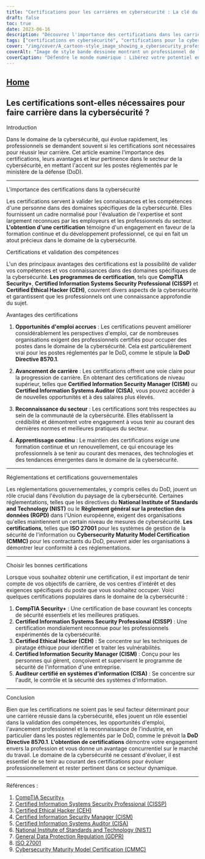 ```yaml
---
title: "Certifications pour les carrières en cybersécurité : La clé du succès"
draft: false
toc: true
date: 2023-06-16
description: "Découvrez l'importance des certifications dans les carrières en cybersécurité et comment elles peuvent débloquer des opportunités d'emploi, améliorer les compétences et assurer la reconnaissance du secteur."
tags: ["certifications en cybersécurité", "certifications pour la cybersécurité", "carrière en cybersécurité", "emplois dans le domaine de la cybersécurité", "certifications en matière de sécurité de l'information", "DoD 8570.1", "Reconnaissance de l'industrie", "opportunités d'emploi", "l'avancement de la carrière", "validation des compétences", "les professionnels de la cybersécurité", "les programmes de certification", "CompTIA Security+ (en anglais)", "CISSP", "CEH", "CISM", "CISA", "Lignes directrices du NIST", "Conformité au GDPR", "ISO 27001", "CMMC", "réglementation en matière de cybersécurité", "industrie de la cybersécurité", "cybermenaces", "développement professionnel", "l'apprentissage continu", "paysage de la cybersécurité", "les réglementations gouvernementales", "Bureau des statistiques du travail", "tendances en matière de cybersécurité"]
cover: "/img/cover/A_cartoon-style_image_showing_a_cybersecurity_professional.png"
coverAlt: "Image de style bande dessinée montrant un professionnel de la cybersécurité muni d'un bouclier protégeant un réseau des cybermenaces."
coverCaption: "Défendre le monde numérique : Libérez votre potentiel en matière de cybersécurité"
---
```


## [Home](/cyber-security-career-playbook-start/)

## Les certifications sont-elles nécessaires pour faire carrière dans la cybersécurité ?

Introduction

Dans le domaine de la cybersécurité, qui évolue rapidement, les professionnels se demandent souvent si les certifications sont nécessaires pour réussir leur carrière. Cet article examine l'importance des certifications, leurs avantages et leur pertinence dans le secteur de la cybersécurité, en mettant l'accent sur les postes réglementés par le ministère de la défense (DoD).

______

L'importance des certifications dans la cybersécurité

Les certifications servent à valider les connaissances et les compétences d'une personne dans des domaines spécifiques de la cybersécurité. Elles fournissent un cadre normalisé pour l'évaluation de l'expertise et sont largement reconnues par les employeurs et les professionnels du secteur. **L'obtention d'une certification** témoigne d'un engagement en faveur de la formation continue et du développement professionnel, ce qui en fait un atout précieux dans le domaine de la cybersécurité.

Certifications et validation des compétences

L'un des principaux avantages des certifications est la possibilité de valider vos compétences et vos connaissances dans des domaines spécifiques de la cybersécurité. **Les programmes de certification**, tels que **CompTIA Security+**, **Certified Information Systems Security Professional (CISSP)** et **Certified Ethical Hacker (CEH)**, couvrent divers aspects de la cybersécurité et garantissent que les professionnels ont une connaissance approfondie du sujet.

Avantages des certifications

1. **Opportunités d'emploi accrues** : Les certifications peuvent améliorer considérablement les perspectives d'emploi, car de nombreuses organisations exigent des professionnels certifiés pour occuper des postes dans le domaine de la cybersécurité. Cela est particulièrement vrai pour les postes réglementés par le DoD, comme le stipule la **DoD Directive 8570.1**.

2. **Avancement de carrière** : Les certifications offrent une voie claire pour la progression de carrière. En obtenant des certifications de niveau supérieur, telles que **Certified Information Security Manager (CISM)** ou **Certified Information Systems Auditor (CISA)**, vous pouvez accéder à de nouvelles opportunités et à des salaires plus élevés.

3. **Reconnaissance du secteur** : Les certifications sont très respectées au sein de la communauté de la cybersécurité. Elles établissent la crédibilité et démontrent votre engagement à vous tenir au courant des dernières normes et meilleures pratiques du secteur.

4. **Apprentissage continu** : Le maintien des certifications exige une formation continue et un renouvellement, ce qui encourage les professionnels à se tenir au courant des menaces, des technologies et des tendances émergentes dans le domaine de la cybersécurité.

______

Réglementations et certifications gouvernementales

Les réglementations gouvernementales, y compris celles du DoD, jouent un rôle crucial dans l'évolution du paysage de la cybersécurité. Certaines réglementations, telles que les directives du **National Institute of Standards and Technology (NIST)** ou le **Règlement général sur la protection des données (RGPD)** dans l'Union européenne, exigent des organisations qu'elles maintiennent un certain niveau de mesures de cybersécurité. **Les certifications**, telles que **ISO 27001** pour les systèmes de gestion de la sécurité de l'information ou **Cybersecurity Maturity Model Certification (CMMC)** pour les contractants du DoD, peuvent aider les organisations à démontrer leur conformité à ces réglementations.

______

Choisir les bonnes certifications

Lorsque vous souhaitez obtenir une certification, il est important de tenir compte de vos objectifs de carrière, de vos centres d'intérêt et des exigences spécifiques du poste que vous souhaitez occuper. Voici quelques certifications populaires dans le domaine de la cybersécurité :

1. **CompTIA Security+** : Une certification de base couvrant les concepts de sécurité essentiels et les meilleures pratiques.
2. **Certified Information Systems Security Professional (CISSP)** : Une certification mondialement reconnue pour les professionnels expérimentés de la cybersécurité.
3. **Certified Ethical Hacker (CEH)** : Se concentre sur les techniques de piratage éthique pour identifier et traiter les vulnérabilités.
4. **Certified Information Security Manager (CISM)** : Conçu pour les personnes qui gèrent, conçoivent et supervisent le programme de sécurité de l'information d'une entreprise.
5. **Auditeur certifié en systèmes d'information (CISA)** : Se concentre sur l'audit, le contrôle et la sécurité des systèmes d'information.

______

Conclusion

Bien que les certifications ne soient pas le seul facteur déterminant pour une carrière réussie dans la cybersécurité, elles jouent un rôle essentiel dans la validation des compétences, les opportunités d'emploi, l'avancement professionnel et la reconnaissance de l'industrie, en particulier dans les postes réglementés par le DoD, comme le prévoit la **DoD Directive 8570.1**. **L'obtention de certifications** démontre votre engagement envers la profession et vous donne un avantage concurrentiel sur le marché du travail. Le domaine de la cybersécurité ne cessant d'évoluer, il est essentiel de se tenir au courant des certifications pour évoluer professionnellement et rester pertinent dans ce secteur dynamique.

______

Références :

1. [CompTIA Security+](https://www.comptia.org/certifications/security)
2. [Certified Information Systems Security Professional (CISSP)](https://www.isc2.org/Certifications/CISSP)
3. [Certified Ethical Hacker (CEH)](https://www.eccouncil.org/programs/certified-ethical-hacker-ceh/)
4. [Certified Information Security Manager (CISM)](https://www.isaca.org/credentialing/cism)
5. [Certified Information Systems Auditor (CISA)](https://www.isaca.org/credentialing/cisa)
6. [National Institute of Standards and Technology (NIST)](https://www.nist.gov/)
7. [General Data Protection Regulation (GDPR)](https://gdpr.eu/)
8. [ISO 27001](https://www.iso.org/isoiec-27001-information-security.html)
9. [Cybersecurity Maturity Model Certification (CMMC)](https://www.acq.osd.mil/cmmc/)
